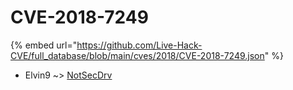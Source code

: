 # CVE-2018-7249
{% embed url="https://github.com/Live-Hack-CVE/full_database/blob/main/cves/2018/CVE-2018-7249.json" %}

* Elvin9 ~> [NotSecDrv](https://www.alice-snow.ru/2018/database/cve-2018-7249/notsecdrv-elvin9)